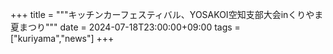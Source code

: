 +++
title = """キッチンカーフェスティバル、YOSAKOI空知支部大会inくりやま夏まつり"""
date = 2024-07-18T23:00:00+09:00
tags = ["kuriyama","news"]
+++

